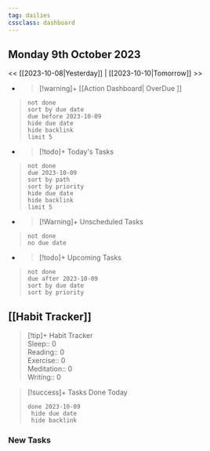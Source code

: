 ```yaml
---
tag: dailies
cssclass: dashboard
---
```

## Monday 9th October 2023

<< [[2023-10-08|Yesterday]] | [[2023-10-10|Tomorrow]] >>

- > [!warning]+ [[Action Dashboard| OverDue ]]
> ```tasks
> not done
> sort by due date
> due before 2023-10-09
> hide due date
> hide backlink
> limit 5
> ```

- > [!todo]+ Today's Tasks
> ```tasks
> not done
> due 2023-10-09
> sort by path
> sort by priority
> hide due date
> hide backlink
> limit 5
> ```

- > [!Warning]+ Unscheduled Tasks  
 > ```tasks  
 > not done  
 > no due date

- > [!todo]+ Upcoming Tasks
> ```tasks  
> not done  
> due after 2023-10-09  
> sort by due date
> sort by priority  

## [[Habit Tracker]]
> [!tip]+ Habit Tracker  
> Sleep:: 0  
> Reading:: 0  
> Exercise:: 0  
> Meditation:: 0  
> Writing:: 0


> [!success]+ Tasks Done Today
> ```tasks 
> done 2023-10-09
>  hide due date
>  hide backlink
### New Tasks


